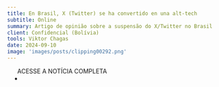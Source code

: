 ```yaml
---
title: En Brasil, X (Twitter) se ha convertido en una alt-tech
subtitle: Online
summary: Artigo de opinião sobre a suspensão do X/Twitter no Brasil
client: Confidencial (Bolívia)
tools: Viktor Chagas
date: 2024-09-10
image: 'images/posts/clipping00292.png'
---
```


<div class="post__share"><ul class="share__list list-reset">ACESSE A NOTÍCIA COMPLETA<li class="share__item" style="margin-left: 10px"><a class="share__link share__facebook" style="background: #fa5657" href="https://confidencial.digital/opinion/en-brasil-x-twitter-se-ha-convertido-en-una-alt-tech/" title="Link" rel="nofolow"><i class="fa-solid fa-link"></i></a></li></ul></div>
<!-- <div class="gallery-box"><div class="gallery"><img src="/clipping/images/example-1.jpg" loading="lazy" alt="Project"><img src="/clipping/images/example-2.jpg" loading="lazy" alt="Project"></div><em>Gallery / <a href="https://www.freepik.com/" target="_blank">Freepic</a></em></div> -->
